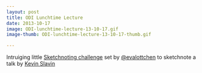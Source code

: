 ```yaml
---
layout: post
title: ODI Lunchtime Lecture
date: 2013-10-17
image: ODI-lunchtime-lecture-13-10-17.gif
image-thumb: ODI-lunchtime-lecture-13-10-17-thumb.gif

---
```


Intruiging little [Sketchnoting challenge](http://www.sketchnotesbook.com/blog/2013/2/24/get-feedback-on-your-sketchnoting) set by [@evalottchen](https://twitter.com/evalottchen) to sketchnote a talk by [Kevin Slavin](http://videos.liftconference.com/video/1177435/kevin-slavin-those-algorithms)